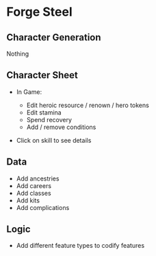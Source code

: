 # Forge Steel

## Character Generation

Nothing

## Character Sheet

* In Game:
  * Edit heroic resource / renown / hero tokens
  * Edit stamina
  * Spend recovery
  * Add / remove conditions

* Click on skill to see details

## Data

* Add ancestries
* Add careers
* Add classes
* Add kits
* Add complications

## Logic

* Add different feature types to codify features
